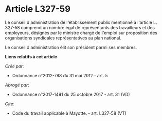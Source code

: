 # Article L327-59

Le conseil d'administration de l'établissement public mentionné à l'article L. 327-58 comprend un nombre égal de
représentants des travailleurs et des employeurs, désignés par le ministre chargé de l'emploi sur proposition des
organisations syndicales représentatives au plan national. 

Le conseil d'administration élit son président parmi ses membres.

**Liens relatifs à cet article**

_Créé par_:

  - Ordonnance n°2012-788 du 31 mai 2012 - art. 5

_Abrogé par_:

  - Ordonnance n°2017-1491 du 25 octobre 2017 - art. 31 (VD)

_Cite_:

  - Code du travail applicable à Mayotte. - art. L327-58 (VT)
